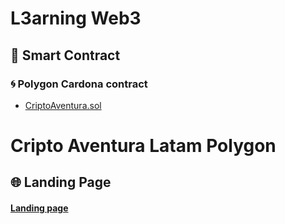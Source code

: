 # L3arning Web3

## 📜 Smart Contract

### 🌀 Polygon Cardona contract

- [CriptoAventura.sol](https://cardona-zkevm.polygonscan.com/address/0x1dA103dac759D5c49710C7923db43481845F8634)

# Cripto Aventura Latam Polygon

## 🌐 Landing Page

  <h4>
    <a href="https://aventura-web-polygon.vercel.app/">Landing page</a>
  </h4>
